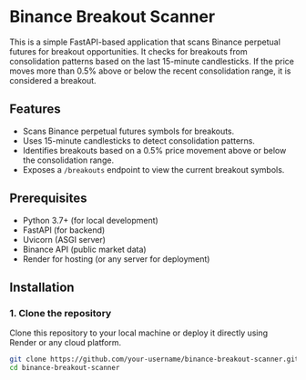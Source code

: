# Binance Breakout Scanner

This is a simple FastAPI-based application that scans Binance perpetual futures for breakout opportunities. It checks for breakouts from consolidation patterns based on the last 15-minute candlesticks. If the price moves more than 0.5% above or below the recent consolidation range, it is considered a breakout.

## Features

- Scans Binance perpetual futures symbols for breakouts.
- Uses 15-minute candlesticks to detect consolidation patterns.
- Identifies breakouts based on a 0.5% price movement above or below the consolidation range.
- Exposes a `/breakouts` endpoint to view the current breakout symbols.

## Prerequisites

- Python 3.7+ (for local development)
- FastAPI (for backend)
- Uvicorn (ASGI server)
- Binance API (public market data)
- Render for hosting (or any server for deployment)

## Installation

### 1. Clone the repository

Clone this repository to your local machine or deploy it directly using Render or any cloud platform.

```bash
git clone https://github.com/your-username/binance-breakout-scanner.git
cd binance-breakout-scanner
